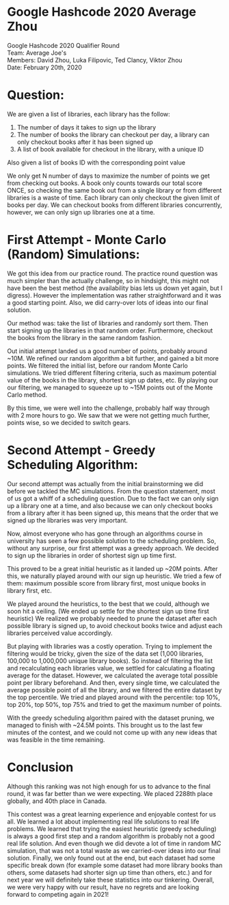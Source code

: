 # Google Hashcode 2020 Average Zhou
Google Hashcode 2020 Qualifier Round  
Team: Average Joe's  
Members: David Zhou, Luka Filipovic, Ted Clancy, Viktor Zhou  
Date: February 20th, 2020  

# Question:  
We are given a list of libraries, each library has the follow:
1. The number of days it takes to sign up the library
2. The number of books the library can checkout per day, a library can only checkout books after it has been signed up
3. A list of book available for checkout in the library, with a unique ID

Also given a list of books ID with the corresponding point value

We only get N number of days to maximize the number of points we get from checking out books. A book only counts towards our total score ONCE, so checking the same book out from a single library or from different libraries is a waste of time. Each library can only checkout the given limit of books per day. We can checkout books from different libraries concurrently, however, we can only sign up libraries one at a time.

# First Attempt -  Monte Carlo (Random) Simulations:
We got this idea from our practice round. The practice round question was much simpler than the actually challenge, so in hindsight, this might not have been the best method (the availability bias lets us down yet again, but I digress). However the implementation was rather straightforward and it was a good starting point. Also, we did carry-over lots of ideas into our final solution.

Our method was: take the list of libraries and randomly sort them. Then start signing up the libraries in that random order. Furthermore, checkout the books from the library in the same random fashion.

Out initial attempt landed us a good number of points, probably around ~10M. We refined our random algorithm a bit further, and gained a bit more points. We filtered the initial list, before our random Monte Carlo simulations. We tried different filtering criteria, such as maximum potential value of the books in the library, shortest sign up dates, etc. By playing our our filtering, we managed to squeeze up to ~15M points out of the Monte Carlo method.

By this time, we were well into the challenge, probably half way through with 2 more hours to go. We saw that we were not getting much further, points wise, so we decided to switch gears.

# Second Attempt - Greedy Scheduling Algorithm:
Our second attempt was actually from the initial brainstorming we did before we tackled the MC simulations. From the question statement, most of us got a whiff of a scheduling question. Due to the fact we can only sign up a library one at a time, and also because we can only checkout books from a library after it has been signed up, this means that the order that we signed up the libraries was very important.

Now, almost everyone who has gone through an algorithms course in university has seen a few possible solution to the scheduling problem. So, without any surprise, our first attempt was a greedy approach. We decided to sign up the libraries in order of shortest sign up time first.

This proved to be a great initial heuristic as it landed up ~20M points. After this, we naturally played around with our sign up heuristic. We tried a few of them: maximum possible score from library first, most unique books in library first, etc.

We played around the heuristics, to the best that we could, although we soon hit a ceiling. (We ended up settle for the shortest sign up time first heuristic) We realized we probably needed to prune the dataset after each possible library is signed up, to avoid checkout books twice and adjust each libraries perceived value accordingly.

But playing with libraries was a costly operation. Trying to implement the filtering would be tricky, given the size of the data set (1,000 libraries, 100,000 to 1,000,000 unique library books). So instead of filtering the list and recalculating each libraries value, we settled for calculating a floating average for the dataset.  However, we calculated the average total possible point per library beforehand. And then, every single time, we calculated the average possible point of all the library, and we filtered the entire dataset by the top percentile. We tried and played around with the percentile: top 10%, top 20%, top 50%, top 75% and tried to get the maximum number of points.

With the greedy scheduling algorithm paired with the dataset pruning, we managed to finish with ~24.5M points. This brought us to the last few minutes of the contest, and we could not come up with any new ideas that was feasible in the time remaining.

# Conclusion
Although this ranking was not high enough for us to advance to the final round, it was far better than we were expecting. We placed 2288th place globally, and 40th place in Canada.

This contest was a great learning experience and enjoyable contest for us all. We learned a lot about implementing real life solutions to real life problems. We learned that trying the easiest heuristic (greedy scheduling) is always a good first step and a random algorithm is probably not a good real life solution. And even though we did devote a lot of time in random MC simulation, that was not a total waste as we carried-over ideas into our final solution. Finally, we only found out at the end, but each dataset had some specific break down (for example some dataset had more library books than others, some datasets had shorter sign up time than others, etc.) and for next year we will definitely take these statistics into our tinkering. Overall, we were very happy with our result, have no regrets and are looking forward to competing again in 2021!

